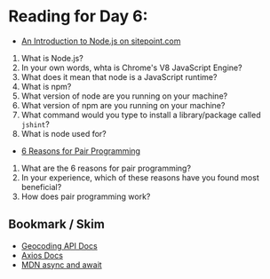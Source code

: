# Reading for Day 6:

- [An Introduction to Node.js on sitepoint.com](<https://www.sitepoint.com/an-introduction-to-node-js/>)

1. What is Node.js?
2. In your own words, whta is Chrome's V8 JavaScript Engine?
3. What does it mean that node is a JavaScript runtime?
4. What is npm?
5. What version of node are you running on your machine?
6. What version of npm are you running on your machine?
7. What command would you type to install a library/package called `jshint`?
8. What is node used for?

- [6 Reasons for Pair Programming](<https://www.codefellows.org/blog/6-reasons-for-pair-programming/>)

1. What are the 6 reasons for pair programming?
2. In your experience, which of these reasons have you found most beneficial?
3. How does pair programming work?

## Bookmark / Skim

- [Geocoding API Docs](<https://locationiq.com/>)
- [Axios Docs](<https://www.npmjs.com/package/axios>)
- [MDN async and await](<https://developer.mozilla.org/en-US/docs/Learn/JavaScript/Asynchronous/Async_await>)